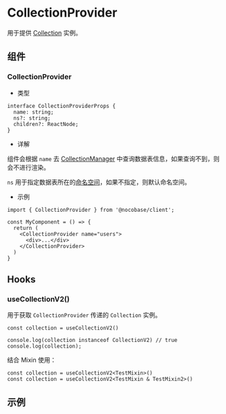 # CollectionProvider

用于提供 [Collection](/core/collection/collction) 实例。

## 组件

### CollectionProvider

- 类型

```tsx | pure
interface CollectionProviderProps {
  name: string;
  ns?: string;
  children?: ReactNode;
}
```

- 详解

组件会根据 `name` 去 [CollectionManager](/core/collection/collection-manager) 中查询数据表信息，如果查询不到，则会不进行渲染。

`ns` 用于指定数据表所在的[命名空间](/core/collection/collection-manager#collectionnamespace)，如果不指定，则默认命名空间。

- 示例

```tsx | pure
import { CollectionProvider } from '@nocobase/client';

const MyComponent = () => {
  return (
    <CollectionProvider name="users">
      <div>...</div>
    </CollectionProvider>
  )
}
```


## Hooks

### useCollectionV2()

用于获取 `CollectionProvider` 传递的 `Collection` 实例。

```tsx | pure
const collection = useCollectionV2()

console.log(collection instanceof CollectionV2) // true
console.log(collection);
```

结合 Mixin 使用：

```tsx | pure
const collection = useCollectionV2<TestMixin>()
const collection = useCollectionV2<TestMixin & TestMixin2>()
```

## 示例

<code src="./demos/collection/demo1.tsx"></code>

